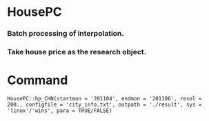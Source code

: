 # HousePC
### Batch processing of interpolation.  
### Take house price as the research object.  
# Command
<code>HousePC::hp_CHN(startmon = '201104', endmon = '201106', resol = 200., configfile = 'city_info.txt', outpath = './result',   sys = 'linux'/'wins', para = TRUE/FALSE)</code>
